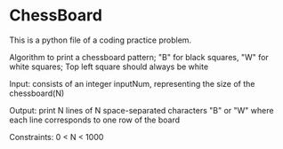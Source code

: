 # ChessBoard
This is a python file of a coding practice problem. 

Algorithm to print a chessboard pattern; 
"B" for black squares, "W" for white squares;
Top left square should always be white 

Input: 
consists of an integer inputNum, representing the size of the chessboard(N)

Output:
print N lines of N space-separated characters "B" or "W" where each line corresponds to one row of the board 

Constraints:
0 < N < 1000

